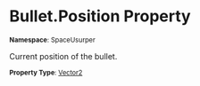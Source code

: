 # Bullet.Position Property

<small>**Namespace**: SpaceUsurper</small>

Current position of the bullet.

<small>**Property Type**: [Vector2](https://docs.unity3d.com/ScriptReference/Vector2.html)</small>

